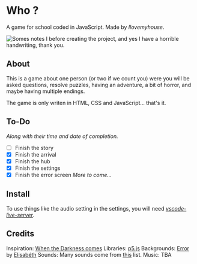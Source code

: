 ﻿# Who ?
A game for school coded in JavaScript.
Made by *Ilovemyhouse*.

![Somes notes I before creating the project, and yes I have a horrible handwriting, thank you.](https://cdn.discordapp.com/attachments/670769691936948265/938693325832216617/image0.jpg)
## About
This is a game about one person (or two if we count you) were you will be asked questions, resolve puzzles, having an adventure, a bit of horror, and maybe having multiple endings.

The game is only writen in HTML, CSS and JavaScript... that's it.
## To-Do
*Along with their time and date of completion.*
 - [ ] Finish the story
 - [x] Finish the arrival
 - [X] Finish the hub
 - [X] Finish the settings
 - [X] Finish the error screen
 *More to come...*

## Install
To use things like the audio setting in the settings, you will need [*vscode-live-server*](https://github.com/ritwickdey/vscode-live-server).

## Credits
Inspiration: [When the Darkness comes](https://www.sirhaian.net/games/sheet.php?p=when_the_darkness_comes)
Libraries: [p5.js](https://p5js.org/)
Backgrounds: [Error](https://github.com/Ilovemyhous/Who/blob/main/Game/Error/HTML.html) by [Elisabéth](https://codepen.io/elisabethdiang/pen/WNbBxXq)
Sounds: Many sounds come from [this](https://docs.google.com/document/d/1E1xIQhgPNj1vrtfPS7yZrl1tiCpzFN3uczYo1TNZkNg/edit) list.
Music: TBA